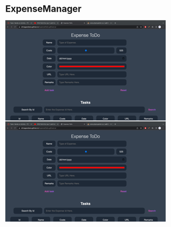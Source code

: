 # ExpenseManager

![image](/ToDoExpense%20Outputs/Screenshot%202022-09-08%20at%2011.53.01%20AM.png)
![image](/ToDoExpense%20Outputs/Screenshot%202022-09-08%20at%2011.53.01%20AM.png)

<!-- # Adding an expense 
![image](https://user-images.githubusercontent.com/67010484/185213160-4cd3e619-e959-4cf6-9a5f-e42e33dd1fde.png)

# Showing all expenses
![image](https://user-images.githubusercontent.com/67010484/185213296-b3dff926-46a9-4ce5-b498-2f301569a206.png)

# Updating an expense 
![image](https://user-images.githubusercontent.com/67010484/185213394-d4dfe4c9-d6a5-4e11-85ff-5600933e96c2.png)

![image](https://user-images.githubusercontent.com/67010484/185213431-67734e63-c808-401e-89ca-647027b009cf.png)

# Deleting An Expense 
![image](https://user-images.githubusercontent.com/67010484/185213481-9d6517d4-552f-408f-8b1c-2c0b7e46b20e.png)

![image](https://user-images.githubusercontent.com/67010484/185213500-f0aaff85-6e7a-49af-b24f-afec5c1a10cb.png) -->
